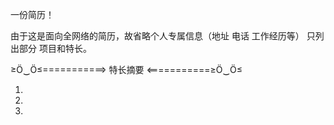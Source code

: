 一份简历！


由于这是面向全网络的简历，故省略个人专属信息（地址 电话 工作经历等） 只列出部分 项目和特长。

≥Ö‿Ö≤===========> 特长摘要 <===========≥Ö‿Ö≤

01.
02.
03.
